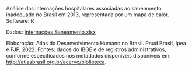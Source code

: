 Análise das internações hospitalares associadas ao saneamento inadequado no Brasil em 2013, representada por um mapa de calor.
Software: R

Dados: [Internações Saneamento.xlsx](https://github.com/user-attachments/files/17317090/Internacoes.Saneamento.xlsx)


Elaboração: Atlas do Desenvolvimento Humano no Brasil. Pnud Brasil, Ipea e FJP, 2022.
Fontes: dados do IBGE e de registros administrativos, conforme especificados nos metadados disponíveis disponíveis em: http://atlasbrasil.org.br/acervo/biblioteca.


